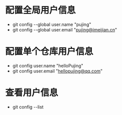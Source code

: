 # 配置全局用户信息
- git config --global user.name "pujing"
- git config --global user.email "pujing@imeijian.cn"

# 配置单个仓库用户信息
- git config user.name "helloPujing"
- git config user.email "hellopujing@qq.com"

# 查看用户信息
- git config --list
